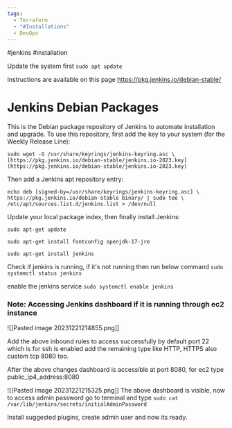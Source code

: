 ```yaml
---
tags:
  - Terraform
  - "#Installations"
  - DevOps
---
```



#jenkins #installation


Update the system first
`sudo apt update`

Instructions are available on this page
https://pkg.jenkins.io/debian-stable/



# Jenkins Debian Packages

This is the Debian package repository of Jenkins to automate installation and upgrade. To use this repository, first add the key to your system (for the Weekly Release Line):

`sudo wget -O /usr/share/keyrings/jenkins-keyring.asc \     [https://pkg.jenkins.io/debian-stable/jenkins.io-2023.key](https://pkg.jenkins.io/debian-stable/jenkins.io-2023.key)`
  

Then add a Jenkins apt repository entry:

`echo deb [signed-by=/usr/share/keyrings/jenkins-keyring.asc] \     https://pkg.jenkins.io/debian-stable binary/ | sudo tee \     /etc/apt/sources.list.d/jenkins.list > /dev/null`
  

Update your local package index, then finally install Jenkins:

````
sudo apt-get update
````

````
sudo apt-get install fontconfig openjdk-17-jre
````

````
sudo apt-get install jenkins
````

Check if jenkins is running, if it's not running then run below command
`sudo systemctl status jenkins`

 enable the jenkins service
`sudo systemctl enable jenkins`



### Note: Accessing Jenkins dashboard if it is running through ec2 instance 

![[Pasted image 20231221214855.png]]

Add the above inbound rules to access successfully by default port 22 which is for ssh is enabled add the remaining type like HTTP, HTTPS also custom tcp 8080 too.

After the above changes dashboard is accessible at port 8080, for ec2 type
public_ip4_address:8080

![[Pasted image 20231221215325.png]]
The above dashboard is visible, now to access admin password go to terminal and type
`sudo cat /var/lib/jenkins/secrets/initialAdminPassword`

Install suggested plugins, create admin user and now its ready.